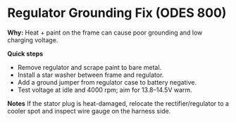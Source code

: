# Regulator Grounding Fix (ODES 800)

**Why:** Heat + paint on the frame can cause poor grounding and low charging voltage.

**Quick steps**
- Remove regulator and scrape paint to bare metal.
- Install a star washer between frame and regulator.
- Add a ground jumper from regulator case to battery negative.
- Test voltage at idle and 4000 rpm; aim for 13.8–14.5V warm.

**Notes**
If the stator plug is heat-damaged, relocate the rectifier/regulator to a cooler spot and inspect wire gauge on the harness side.

